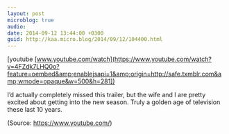 ```yaml
---
layout: post
microblog: true
audio: 
date: 2014-09-12 13:44:00 +0300
guid: http://kaa.micro.blog/2014/09/12/104400.html
---
```

[youtube [www.youtube.com/watch](https://www.youtube.com/watch?v=4FZdk7LHQ0o?feature=oembed&amp;enablejsapi=1&amp;origin=http://safe.txmblr.com&amp;wmode=opaque&w=500&h=281])
<p>I&rsquo;d actually completely missed this trailer, but the wife and I are pretty excited about getting into the new season. Truly a golden age of television these last 10 years.</p><div class="attribution">(<span>Source:</span> <a href="https://www.youtube.com/">https://www.youtube.com/</a>)</div>
